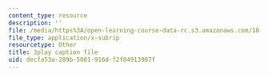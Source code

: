 ```yaml
---
content_type: resource
description: ''
file: /media/https%3A/open-learning-course-data-rc.s3.amazonaws.com/18-085-computational-science-and-engineering-i-fall-2008/decfa53a289b5001916df2f84913907f_Q95lUJagN0A.vtt
file_type: application/x-subrip
resourcetype: Other
title: 3play caption file
uid: decfa53a-289b-5001-916d-f2f84913907f
---
```


